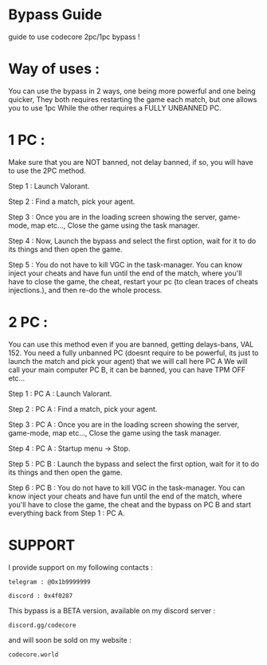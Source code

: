 # Bypass Guide

guide to use codecore 2pc/1pc bypass ! 

# Way of uses :

You can use the bypass in 2 ways, one being more powerful and one being quicker,
They both requires restarting the game each match, but one allows you to use 1pc
While the other requires a FULLY UNBANNED PC.

# 1 PC : 

Make sure that you are NOT banned, not delay banned, if so, you will have to use the 2PC method.

Step 1 : Launch Valorant.

Step 2 : Find a match, pick your agent.

Step 3 : Once you are in the loading screen showing the server, game-mode, map etc..., Close the game using the task manager.

Step 4 : Now, Launch the bypass and select the first option, wait for it to do its things and then open the game.

Step 5 : You do not have to kill VGC in the task-manager. You can know inject your cheats and have fun until the end of the match, 
         where you'll have to close the game, the cheat, restart your pc (to clean traces of cheats injections.), and then re-do the whole process.

# 2 PC : 

You can use this method even if you are banned, getting delays-bans, VAL 152.
You need a fully unbanned PC (doesnt require to be powerful, its just to launch the match and pick your agent) that we will call here PC A
We will call your main computer PC B, it can be banned, you can have TPM OFF etc...

Step 1 : PC A : Launch Valorant.

Step 2 : PC A : Find a match, pick your agent.

Step 3 : PC A : Once you are in the loading screen showing the server, game-mode, map etc..., Close the game using the task manager.

Step 4 : PC A : Startup menu -> Stop.

Step 5 : PC B : Launch the bypass and select the first option, wait for it to do its things and then open the game.

Step 6 : PC B : You do not have to kill VGC in the task-manager. You can know inject your cheats and have fun until the end of the match,
                where you'll have to close the game, the cheat and the bypass on PC B and start everything back from Step 1 : PC A.

# SUPPORT 

I provide support on my following contacts : 

    telegram : @Ox1b9999999

    discord : 0x4f0287

This bypass is a BETA version, available on my discord server : 

    discord.gg/codecore

and will soon be sold on my website : 

    codecore.world

